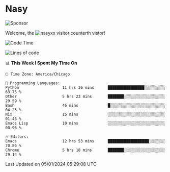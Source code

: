 # Nasy

<!--
<p align="center">
<img height="200" src="https://github-readme-stats.vercel.app/api?username=nasyxx&count_private=true&show_icons=true&theme=dracula&include_all_commits=true"/>
<img height="200" src="https://github-readme-stats.vercel.app/api/top-langs/?username=nasyxx&theme=dracula&hide=html,jupyter+notebook&count_private=true&show_icons=true"/>
</p>

  
----------------
-->

![Sponsor](https://img.shields.io/static/v1.svg?label=Sponsor&message=%E2%9D%A4&logo=GitHub&style=flat&color=pink)
 
Welcome, the ![nasyxx visitor counter](https://count.getloli.com/get/@nasyxx?theme=rule34)th vistor!
 
<!--START_SECTION:waka-->
![Code Time](http://img.shields.io/badge/Code%20Time-4%2C192%20hrs%2027%20mins-blue)

![Lines of code](https://img.shields.io/badge/From%20Hello%20World%20I%27ve%20Written-6.3%20million%20lines%20of%20code-blue)

📊 **This Week I Spent My Time On** 

```text
🕑︎ Time Zone: America/Chicago

💬 Programming Languages: 
Python                   11 hrs 36 mins      ████████████████░░░░░░░░░   63.75 % 
Other                    5 hrs 23 mins       ███████░░░░░░░░░░░░░░░░░░   29.59 % 
Bash                     46 mins             █░░░░░░░░░░░░░░░░░░░░░░░░   04.23 % 
Nix                      15 mins             ░░░░░░░░░░░░░░░░░░░░░░░░░   01.46 % 
Emacs Lisp               10 mins             ░░░░░░░░░░░░░░░░░░░░░░░░░   00.96 % 

🔥 Editors: 
Emacs                    12 hrs 53 mins      ██████████████████░░░░░░░   70.86 % 
Chrome                   5 hrs 18 mins       ███████░░░░░░░░░░░░░░░░░░   29.14 % 
```


 Last Updated on 05/01/2024 05:29:08 UTC
<!--END_SECTION:waka-->

<!-- ![visitors](https://visitor-badge.laobi.icu/badge?page_id=nasyxx.nasyxx) -->
